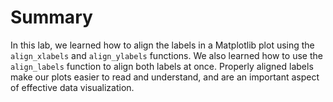# Summary

In this lab, we learned how to align the labels in a Matplotlib plot using the `align_xlabels` and `align_ylabels` functions. We also learned how to use the `align_labels` function to align both labels at once. Properly aligned labels make our plots easier to read and understand, and are an important aspect of effective data visualization.
